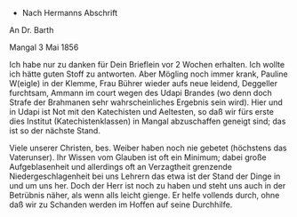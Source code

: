 + Nach Hermanns Abschrift

An Dr. Barth

 Mangal 3 Mai 1856

Ich habe nur zu danken für Dein Brieflein vor 2 Wochen erhalten. Ich wollte ich hätte guten Stoff zu antworten. Aber Mögling noch immer krank, Pauline W(eigle) in der Klemme, Frau Bührer wieder aufs neue leidend, Deggeller furchtsam, Ammann im court wegen des Udapi Brandes (wo denn doch Strafe der Brahmanen sehr wahrscheinliches Ergebnis sein wird). Hier und in Udapi ist Not mit den Katechisten und Aeltesten, so daß wir fürs erste dies Institut (Katechistenklassen) in Mangal abzuschaffen geneigt sind; das ist so der nächste Stand.

Viele unserer Christen, bes. Weiber haben noch nie gebetet (höchstens das Vaterunser). Ihr Wissen vom Glauben ist oft ein Minimum; dabei große Aufgeblasenheit und allerdings oft an Verzagtheit grenzende Niedergeschlagenheit bei uns Lehrern das etwa ist der Stand der Dinge in und um uns her. Doch der Herr ist noch zu haben und steht uns auch in der Betrübnis näher, als wenn alls leicht gienge. Er helfe vollends durch, ohne daß wir zu Schanden werden im Hoffen auf seine Durchhilfe.

